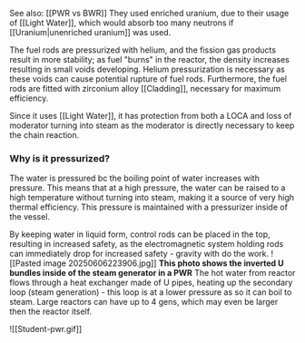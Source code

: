 See also: [[PWR vs BWR]]
They used enriched uranium, due to their usage of [[Light Water]], which would absorb too many neutrons if [[Uranium|unenriched uranium]] was used. 

The fuel rods are pressurized with helium, and the fission gas products result in more stability; as fuel "burns" in the reactor, the density increases resulting in small voids developing. Helium pressurization is necessary as these voids can cause potential rupture of fuel rods. Furthermore, the fuel rods are fitted with zirconium alloy [[Cladding]], necessary for maximum efficiency. 

Since it uses [[Light Water]], it has protection from both a LOCA and loss of moderator turning into steam as the moderator is directly necessary to keep the chain reaction.

### Why is it pressurized?
The water is pressured bc the boiling point of water increases with pressure. This means that at a high pressure, the water can be raised to a high temperature without turning into steam, making it a source of very high thermal efficiency. This pressure is maintained with a pressurizer inside of the vessel. 

By keeping water in liquid form, control rods can be placed in the top, resulting in increased safety, as the electromagnetic system holding rods can immediately drop for increased safety - gravity with do the work.
![[Pasted image 20250606223906.jpg]]
**This photo shows the inverted U bundles inside of the steam generator in a PWR**
The hot water from reactor flows through a heat exchanger made of U pipes, heating up the secondary loop (steam generation) - this loop is at a lower pressure as so it can boil to steam. Large reactors can have up to 4 gens, which may even be larger then the reactor itself.

![[Student-pwr.gif]]